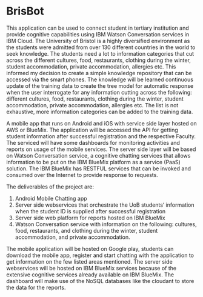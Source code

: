 # BrisBot
This application can be used to connect student in tertiary institution and provide  cognitive capabilities using IBM Watson Conversation services in IBM Cloud.
The University of Bristol is a highly diversified environment as the students were admitted from over 130 different countries in the world to seek knowledge.  The students need a lot to information categories that cut across the different cultures, food, restaurants, clothing during the winter, student accommodation, private accommodation, allergies etc. This informed my decision to create a simple knowledge repository that can be accessed via the smart phones. The knowledge will be learned continuous update of the training data to create the tree model   for automatic response when the user interrogate for any information cutting across the following: different cultures, food, restaurants, clothing during the winter, student accommodation, private accommodation, allergies etc.  The list is not exhaustive, more  information categories can be added to the training data.


A mobile app that runs on Android and iOS with service side layer hosted on AWS or BlueMix. The application will be accessed the API for getting student information after successful registration and the respective Faculty. The serviced will have some dashboards for monitoring activities and reports on usage of the mobile services. The server side layer will be based on Watson Conversation service, a cognitive chatting services that allows information to be put on the 
IBM BlueMix platform as a service (PaaS) solution.  The IBM BlueMix has RESTFUL services that can be invoked and consumed over the Internet to provide response to requests. 

The deliverables of the project are:
1. Android Mobile Chatting app
2. Server side webservices that orchestrate the UoB students’ information when the student ID is supplied after successful registration
3. Server side web platform for reports hosted on IBM BlueMix
4. Watson Conversation service with information on the following: cultures, food, restaurants, and clothing during the winter, student accommodation, and private accommodation. 

The mobile application will be hosted on Google play, students can download the mobile app, register and start chatting with the application to get information on the few listed areas mentioned.  The server side webservices will be hosted on IBM BlueMix services   because of the  extensive cognitive services already available on IBM BlueMix. The dashboard will make use of the NoSQL   databases like the cloudant  to store the data for the reports. 



